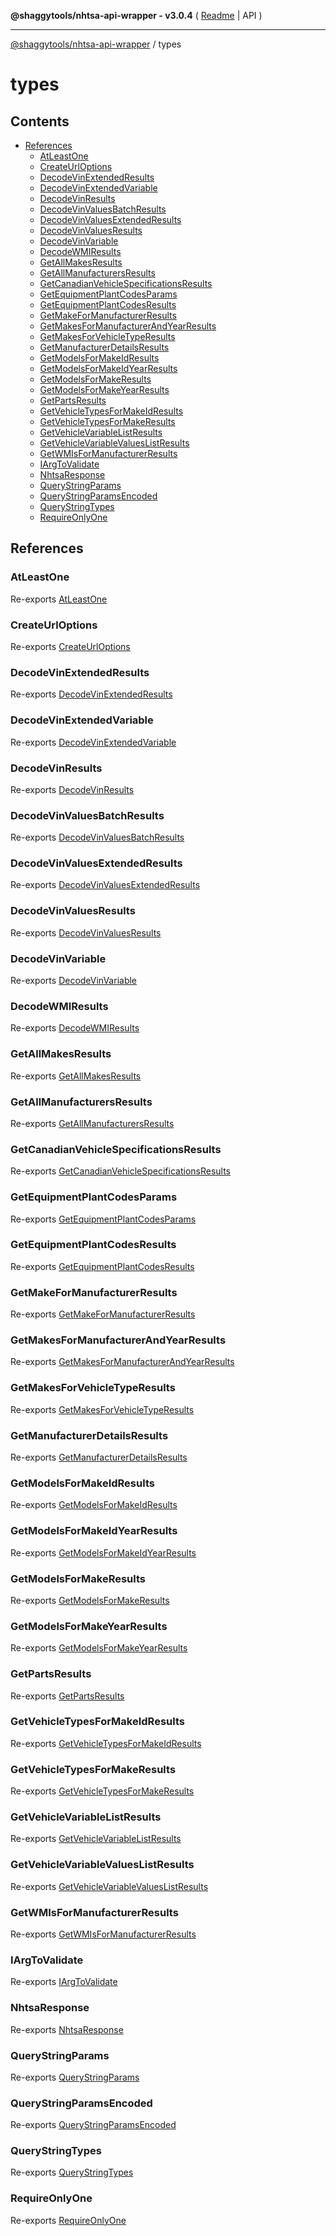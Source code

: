 **@shaggytools/nhtsa-api-wrapper - v3.0.4** ( [Readme](index.md) \| API )

***

[@shaggytools/nhtsa-api-wrapper](modules.md) / types

# types

## Contents

- [References](types.md#references)
  - [AtLeastOne](types.md#atleastone)
  - [CreateUrlOptions](types.md#createurloptions)
  - [DecodeVinExtendedResults](types.md#decodevinextendedresults)
  - [DecodeVinExtendedVariable](types.md#decodevinextendedvariable)
  - [DecodeVinResults](types.md#decodevinresults)
  - [DecodeVinValuesBatchResults](types.md#decodevinvaluesbatchresults)
  - [DecodeVinValuesExtendedResults](types.md#decodevinvaluesextendedresults)
  - [DecodeVinValuesResults](types.md#decodevinvaluesresults)
  - [DecodeVinVariable](types.md#decodevinvariable)
  - [DecodeWMIResults](types.md#decodewmiresults)
  - [GetAllMakesResults](types.md#getallmakesresults)
  - [GetAllManufacturersResults](types.md#getallmanufacturersresults)
  - [GetCanadianVehicleSpecificationsResults](types.md#getcanadianvehiclespecificationsresults)
  - [GetEquipmentPlantCodesParams](types.md#getequipmentplantcodesparams)
  - [GetEquipmentPlantCodesResults](types.md#getequipmentplantcodesresults)
  - [GetMakeForManufacturerResults](types.md#getmakeformanufacturerresults)
  - [GetMakesForManufacturerAndYearResults](types.md#getmakesformanufacturerandyearresults)
  - [GetMakesForVehicleTypeResults](types.md#getmakesforvehicletyperesults)
  - [GetManufacturerDetailsResults](types.md#getmanufacturerdetailsresults)
  - [GetModelsForMakeIdResults](types.md#getmodelsformakeidresults)
  - [GetModelsForMakeIdYearResults](types.md#getmodelsformakeidyearresults)
  - [GetModelsForMakeResults](types.md#getmodelsformakeresults)
  - [GetModelsForMakeYearResults](types.md#getmodelsformakeyearresults)
  - [GetPartsResults](types.md#getpartsresults)
  - [GetVehicleTypesForMakeIdResults](types.md#getvehicletypesformakeidresults)
  - [GetVehicleTypesForMakeResults](types.md#getvehicletypesformakeresults)
  - [GetVehicleVariableListResults](types.md#getvehiclevariablelistresults)
  - [GetVehicleVariableValuesListResults](types.md#getvehiclevariablevalueslistresults)
  - [GetWMIsForManufacturerResults](types.md#getwmisformanufacturerresults)
  - [IArgToValidate](types.md#iargtovalidate)
  - [NhtsaResponse](types.md#nhtsaresponse)
  - [QueryStringParams](types.md#querystringparams)
  - [QueryStringParamsEncoded](types.md#querystringparamsencoded)
  - [QueryStringTypes](types.md#querystringtypes)
  - [RequireOnlyOne](types.md#requireonlyone)

## References

### AtLeastOne

Re-exports [AtLeastOne](utils/types.md#atleastonet-r)

### CreateUrlOptions

Re-exports [CreateUrlOptions](api/useNHTSA.md#createurloptions)

### DecodeVinExtendedResults

Re-exports [DecodeVinExtendedResults](api/endpoints/DecodeVinExtended.md#decodevinextendedresults)

### DecodeVinExtendedVariable

Re-exports [DecodeVinExtendedVariable](api/endpoints/DecodeVinExtended.md#decodevinextendedvariable)

### DecodeVinResults

Re-exports [DecodeVinResults](api/endpoints/DecodeVin.md#decodevinresults)

### DecodeVinValuesBatchResults

Re-exports [DecodeVinValuesBatchResults](api/endpoints/DecodeVinValuesBatch.md#decodevinvaluesbatchresults)

### DecodeVinValuesExtendedResults

Re-exports [DecodeVinValuesExtendedResults](api/endpoints/DecodeVinValuesExtended.md#decodevinvaluesextendedresults)

### DecodeVinValuesResults

Re-exports [DecodeVinValuesResults](api/endpoints/DecodeVinValues.md#decodevinvaluesresults)

### DecodeVinVariable

Re-exports [DecodeVinVariable](api/endpoints/DecodeVin.md#decodevinvariable)

### DecodeWMIResults

Re-exports [DecodeWMIResults](api/endpoints/DecodeWMI.md#decodewmiresults)

### GetAllMakesResults

Re-exports [GetAllMakesResults](api/endpoints/GetAllMakes.md#getallmakesresults)

### GetAllManufacturersResults

Re-exports [GetAllManufacturersResults](api/endpoints/GetAllManufacturers.md#getallmanufacturersresults)

### GetCanadianVehicleSpecificationsResults

Re-exports [GetCanadianVehicleSpecificationsResults](api/endpoints/GetCanadianVehicleSpecifications.md#getcanadianvehiclespecificationsresults)

### GetEquipmentPlantCodesParams

Re-exports [GetEquipmentPlantCodesParams](api/endpoints/GetEquipmentPlantCodes.md#getequipmentplantcodesparams)

### GetEquipmentPlantCodesResults

Re-exports [GetEquipmentPlantCodesResults](api/endpoints/GetEquipmentPlantCodes.md#getequipmentplantcodesresults)

### GetMakeForManufacturerResults

Re-exports [GetMakeForManufacturerResults](api/endpoints/GetMakeForManufacturer.md#getmakeformanufacturerresults)

### GetMakesForManufacturerAndYearResults

Re-exports [GetMakesForManufacturerAndYearResults](api/endpoints/GetMakesForManufacturerAndYear.md#getmakesformanufacturerandyearresults)

### GetMakesForVehicleTypeResults

Re-exports [GetMakesForVehicleTypeResults](api/endpoints/GetMakesForVehicleType.md#getmakesforvehicletyperesults)

### GetManufacturerDetailsResults

Re-exports [GetManufacturerDetailsResults](api/endpoints/GetManufacturerDetails.md#getmanufacturerdetailsresults)

### GetModelsForMakeIdResults

Re-exports [GetModelsForMakeIdResults](api/endpoints/GetModelsForMakeId.md#getmodelsformakeidresults)

### GetModelsForMakeIdYearResults

Re-exports [GetModelsForMakeIdYearResults](api/endpoints/GetModelsForMakeIdYear.md#getmodelsformakeidyearresults)

### GetModelsForMakeResults

Re-exports [GetModelsForMakeResults](api/endpoints/GetModelsForMake.md#getmodelsformakeresults)

### GetModelsForMakeYearResults

Re-exports [GetModelsForMakeYearResults](api/endpoints/GetModelsForMakeYear.md#getmodelsformakeyearresults)

### GetPartsResults

Re-exports [GetPartsResults](api/endpoints/GetParts.md#getpartsresults)

### GetVehicleTypesForMakeIdResults

Re-exports [GetVehicleTypesForMakeIdResults](api/endpoints/GetVehicleTypesForMakeId.md#getvehicletypesformakeidresults)

### GetVehicleTypesForMakeResults

Re-exports [GetVehicleTypesForMakeResults](api/endpoints/GetVehicleTypesForMake.md#getvehicletypesformakeresults)

### GetVehicleVariableListResults

Re-exports [GetVehicleVariableListResults](api/endpoints/GetVehicleVariableList.md#getvehiclevariablelistresults)

### GetVehicleVariableValuesListResults

Re-exports [GetVehicleVariableValuesListResults](api/endpoints/GetVehicleVariableValuesList.md#getvehiclevariablevalueslistresults)

### GetWMIsForManufacturerResults

Re-exports [GetWMIsForManufacturerResults](api/endpoints/GetWMIsForManufacturer.md#getwmisformanufacturerresults)

### IArgToValidate

Re-exports [IArgToValidate](utils/argHandler.md#iargtovalidate)

### NhtsaResponse

Re-exports [NhtsaResponse](api/types.md#nhtsaresponset)

### QueryStringParams

Re-exports [QueryStringParams](utils/queryString.md#querystringparams)

### QueryStringParamsEncoded

Re-exports [QueryStringParamsEncoded](utils/queryString.md#querystringparamsencodedt)

### QueryStringTypes

Re-exports [QueryStringTypes](utils/queryString.md#querystringtypes)

### RequireOnlyOne

Re-exports [RequireOnlyOne](utils/types.md#requireonlyonet-keys)
